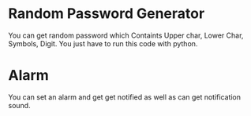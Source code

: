 # Random Password Generator
You can get random password which Containts Upper char, Lower Char, Symbols, Digit.
You just have to run this code with python.

# Alarm
You can set an alarm and get get notified as well as can get notification sound.

#
